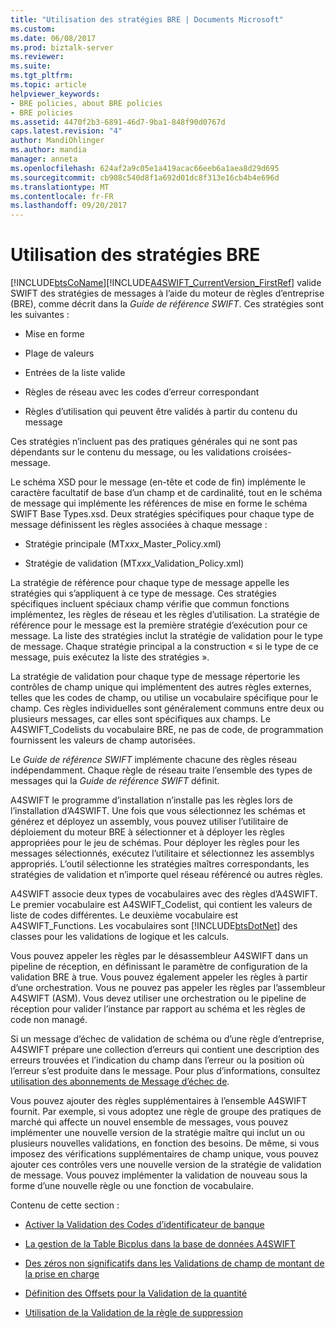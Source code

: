 ```yaml
---
title: "Utilisation des stratégies BRE | Documents Microsoft"
ms.custom: 
ms.date: 06/08/2017
ms.prod: biztalk-server
ms.reviewer: 
ms.suite: 
ms.tgt_pltfrm: 
ms.topic: article
helpviewer_keywords:
- BRE policies, about BRE policies
- BRE policies
ms.assetid: 4470f2b3-6891-46d7-9ba1-848f90d0767d
caps.latest.revision: "4"
author: MandiOhlinger
ms.author: mandia
manager: anneta
ms.openlocfilehash: 624af2a9c05e1a419acac66eeb6a1aea8d29d695
ms.sourcegitcommit: cb908c540d8f1a692d01dc8f313e16cb4b4e696d
ms.translationtype: MT
ms.contentlocale: fr-FR
ms.lasthandoff: 09/20/2017
---
```

# <a name="working-with-bre-policies"></a>Utilisation des stratégies BRE
[!INCLUDE[btsCoName](../../includes/btsconame-md.md)][!INCLUDE[A4SWIFT_CurrentVersion_FirstRef](../../includes/a4swift-currentversion-firstref-md.md)] valide SWIFT des stratégies de messages à l’aide du moteur de règles d’entreprise (BRE), comme décrit dans la *Guide de référence SWIFT*. Ces stratégies sont les suivantes :  
  
-   Mise en forme  
  
-   Plage de valeurs  
  
-   Entrées de la liste valide  
  
-   Règles de réseau avec les codes d’erreur correspondant  
  
-   Règles d’utilisation qui peuvent être validés à partir du contenu du message  
  
 Ces stratégies n’incluent pas des pratiques générales qui ne sont pas dépendants sur le contenu du message, ou les validations croisées-message.  
  
 Le schéma XSD pour le message (en-tête et code de fin) implémente le caractère facultatif de base d’un champ et de cardinalité, tout en le schéma de message qui implémente les références de mise en forme le schéma SWIFT Base Types.xsd. Deux stratégies spécifiques pour chaque type de message définissent les règles associées à chaque message :  
  
-   Stratégie principale (MT*xxx*_Master_Policy.xml)  
  
-   Stratégie de validation (MT*xxx*_Validation_Policy.xml)  
  
 La stratégie de référence pour chaque type de message appelle les stratégies qui s’appliquent à ce type de message. Ces stratégies spécifiques incluent spéciaux champ vérifie que commun fonctions implémentez, les règles de réseau et les règles d’utilisation. La stratégie de référence pour le message est la première stratégie d’exécution pour ce message. La liste des stratégies inclut la stratégie de validation pour le type de message. Chaque stratégie principal a la construction « si le type de ce message, puis exécutez la liste des stratégies ».  
  
 La stratégie de validation pour chaque type de message répertorie les contrôles de champ unique qui implémentent des autres règles externes, telles que les codes de champ, ou utilise un vocabulaire spécifique pour le champ. Ces règles individuelles sont généralement communs entre deux ou plusieurs messages, car elles sont spécifiques aux champs. Le A4SWIFT_Codelists du vocabulaire BRE, ne pas de code, de programmation fournissent les valeurs de champ autorisées.  
  
 Le *Guide de référence SWIFT* implémente chacune des règles réseau indépendamment. Chaque règle de réseau traite l’ensemble des types de messages qui la *Guide de référence SWIFT* définit.  
  
 A4SWIFT le programme d’installation n’installe pas les règles lors de l’installation d’A4SWIFT. Une fois que vous sélectionnez les schémas et générez et déployez un assembly, vous pouvez utiliser l’utilitaire de déploiement du moteur BRE à sélectionner et à déployer les règles appropriées pour le jeu de schémas. Pour déployer les règles pour les messages sélectionnés, exécutez l’utilitaire et sélectionnez les assemblys appropriés. L’outil sélectionne les stratégies maîtres correspondants, les stratégies de validation et n’importe quel réseau référencé ou autres règles.  
  
 A4SWIFT associe deux types de vocabulaires avec des règles d’A4SWIFT. Le premier vocabulaire est A4SWIFT_Codelist, qui contient les valeurs de liste de codes différentes. Le deuxième vocabulaire est A4SWIFT_Functions. Les vocabulaires sont [!INCLUDE[btsDotNet](../../includes/btsdotnet-md.md)] des classes pour les validations de logique et les calculs.  
  
 Vous pouvez appeler les règles par le désassembleur A4SWIFT dans un pipeline de réception, en définissant le paramètre de configuration de la validation BRE à true. Vous pouvez également appeler les règles à partir d’une orchestration. Vous ne pouvez pas appeler les règles par l’assembleur A4SWIFT (ASM). Vous devez utiliser une orchestration ou le pipeline de réception pour valider l’instance par rapport au schéma et les règles de code non managé.  
  
 Si un message d’échec de validation de schéma ou d’une règle d’entreprise, A4SWIFT prépare une collection d’erreurs qui contient une description des erreurs trouvées et l’indication du champ dans l’erreur ou la position où l’erreur s’est produite dans le message. Pour plus d’informations, consultez [utilisation des abonnements de Message d’échec de](../../adapters-and-accelerators/accelerator-swift/working-with-failed-message-subscriptions.md).  
  
 Vous pouvez ajouter des règles supplémentaires à l’ensemble A4SWIFT fournit. Par exemple, si vous adoptez une règle de groupe des pratiques de marché qui affecte un nouvel ensemble de messages, vous pouvez implémenter une nouvelle version de la stratégie maître qui inclut un ou plusieurs nouvelles validations, en fonction des besoins. De même, si vous imposez des vérifications supplémentaires de champ unique, vous pouvez ajouter ces contrôles vers une nouvelle version de la stratégie de validation de message. Vous pouvez implémenter la validation de nouveau sous la forme d’une nouvelle règle ou une fonction de vocabulaire.  
  
 Contenu de cette section :  
  
-   [Activer la Validation des Codes d’identificateur de banque](../../adapters-and-accelerators/accelerator-swift/enabling-validation-of-bank-identifier-codes.md)  
  
-   [La gestion de la Table Bicplus dans la base de données A4SWIFT](../../adapters-and-accelerators/accelerator-swift/managing-the-bicplus-table-in-the-a4swift-database.md)  
  
-   [Des zéros non significatifs dans les Validations de champ de montant de la prise en charge](../../adapters-and-accelerators/accelerator-swift/supporting-leading-zeros-in-amount-field-validations.md)  
  
-   [Définition des Offsets pour la Validation de la quantité](../../adapters-and-accelerators/accelerator-swift/setting-offsets-for-amount-validation.md)  
  
-   [Utilisation de la Validation de la règle de suppression](../../adapters-and-accelerators/accelerator-swift/removing-usage-rule-validation.md)
